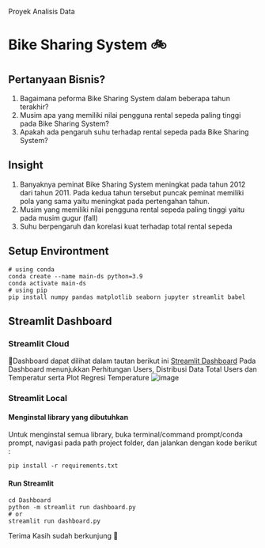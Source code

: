 Proyek Analisis Data 
# Bike Sharing System 🚲
## Pertanyaan Bisnis?
1. Bagaimana peforma Bike Sharing System dalam beberapa tahun terakhir?
2. Musim apa yang memiliki nilai pengguna rental sepeda paling tinggi pada Bike Sharing System?
3. Apakah ada pengaruh suhu terhadap rental sepeda pada Bike Sharing System?
## Insight
1. Banyaknya peminat Bike Sharing System meningkat pada tahun 2012 dari tahun 2011. Pada kedua tahun tersebut puncak peminat memiliki pola yang sama yaitu meningkat pada pertengahan tahun.
2. Musim yang memiliki nilai pengguna rental sepeda paling tinggi yaitu pada musim gugur (fall)
3. Suhu berpengaruh dan korelasi kuat terhadap total rental sepeda
## Setup Environtment
```
# using conda
conda create --name main-ds python=3.9
conda activate main-ds
# using pip
pip install numpy pandas matplotlib seaborn jupyter streamlit babel
```
## Streamlit Dashboard
### Streamlit Cloud
🔗Dashboard dapat dilihat dalam tautan berikut ini [Streamlit Dashboard](https://nemxjzy8iqwmeteoqbr42a.streamlit.app/)
Pada Dashboard menunjukkan Perhitungan Users, Distribusi Data Total Users dan Temperatur serta Plot Regresi Temperature
![image](https://github.com/AnomBangkit/Proyek-Analisis-Data/assets/160373142/d48f9e6a-3070-453c-8e96-8af035cd042e)
### Streamlit Local
#### Menginstal library yang dibutuhkan
Untuk menginstal semua library, buka terminal/command prompt/conda prompt, navigasi pada path project folder, dan jalankan dengan kode berikut :
```
pip install -r requirements.txt
```
#### Run Streamlit
```
cd Dashboard
python -m streamlit run dashboard.py
# or
streamlit run dashboard.py
```
Terima Kasih sudah berkunjung 🌈
